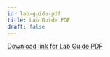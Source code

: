 ```yaml
---
id: lab-guide-pdf
title: Lab Guide PDF
draft: false
---
```


[Download link for Lab Guide PDF](/pdf/collaborate-lab.pdf)

